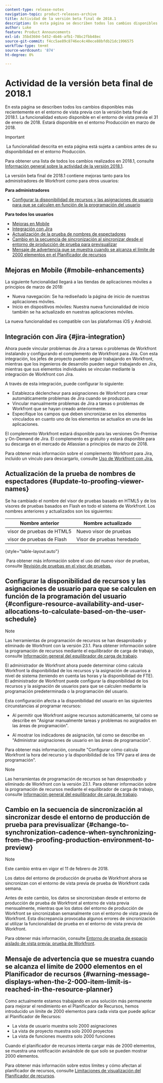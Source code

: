 ```yaml
---
content-type: release-notes
navigation-topic: product-releases-archive
title: Actividad de la versión beta final de 2018.1
description: En esta página se describen todos los cambios disponibles más recientemente en el entorno de vista previa con la versión beta final de 2018.1. La funcionalidad estuvo disponible en el entorno de vista previa el 31 de enero de 2018. Estará disponible en el entorno Producción en marzo de 2018.
author: Luke
feature: Product Announcements
exl-id: 35bd3604-5452-4b46-afb1-78bc2fbb48ec
source-git-commit: f4cc5ae89c8746ec4c40ece88bfdb21dc1996575
workflow-type: tm+mt
source-wordcount: '874'
ht-degree: 0%

---
```


# Actividad de la versión beta final de 2018.1

En esta página se describen todos los cambios disponibles más recientemente en el entorno de vista previa con la versión beta final de 2018.1. La funcionalidad estuvo disponible en el entorno de vista previa el 31 de enero de 2018. Estará disponible en el entorno Producción en marzo de 2018.

>[!IMPORTANT]
>
> La funcionalidad descrita en esta página está sujeta a cambios antes de su disponibilidad en el entorno Producción.

Para obtener una lista de todos los cambios realizados en 2018.1, consulte  [Información general sobre la actividad de la versión 2018.1](../../../../product-announcements/product-releases/quarterly-release-archive/2018.1-release-activity/2018.1-release-activity-overview.md).

La versión beta final de 2018.1 contiene mejoras tanto para los administradores de Workfront como para otros usuarios:

**Para administradores**

* [Configurar la disponibilidad de recursos y las asignaciones de usuario para que se calculen en función de la programación del usuario](#configure-resource-availability-and-user-allocations-to-calculate-based-on-the-user-schedule)

**Para todos los usuarios**

* [Mejoras en Mobile](#mobile-enhancements)
* [Integración con Jira](#jira-integration)
* [Actualización de la prueba de nombres de espectadores](#update-to-proofing-viewer-names)
* [Cambio en la secuencia de sincronización al sincronizar desde el entorno de producción de prueba para previsualizar](#change-to-synchronization-cadence-when-synchronizing-from-the-proofing-production-environment-to-preview)
* [Mensaje de advertencia que se muestra cuando se alcanza el límite de 2000 elementos en el Planificador de recursos](#warning-message-displays-when-the-2-000-item-limit-is-reached-in-the-resource-planner)

## Mejoras en Mobile {#mobile-enhancements}

La siguiente funcionalidad llegará a las tiendas de aplicaciones móviles a principios de marzo de 2018:

* Nueva navegación: Se ha rediseñado la página de inicio de nuestras aplicaciones móviles.
* Inicio en dispositivos móviles: Nuestra nueva funcionalidad de inicio también se ha actualizado en nuestras aplicaciones móviles.

La nueva funcionalidad es compatible con las plataformas iOS y Android.

## Integración con Jira {#jira-integration}

Ahora puede vincular problemas de Jira a tareas o problemas de Workfront instalando y configurando el complemento de Workfront para Jira. Con esta integración, los jefes de proyecto pueden seguir trabajando en Workfront, mientras que los ingenieros de desarrollo pueden seguir trabajando en Jira, mientras que sus elementos individuales se vinculan mediante la integración de Workfront con Jira.

A través de esta integración, puede configurar lo siguiente:

* Establezca déclencheur para asignaciones de Workfront para crear automáticamente problemas de Jira cuando se produzcan.
* Vincular manualmente problemas de Jira a tareas o problemas de Workfront que se hayan creado anteriormente.
* Especifique los campos que deben sincronizarse en los elementos vinculados en cuanto uno de los elementos se actualice en una de las aplicaciones.

El complemento Workfront estará disponible para las versiones On-Premise y On-Demand de Jira. El complemento es gratuito y estará disponible para su descarga en el mercado de Atlassian a principios de marzo de 2018.

Para obtener más información sobre el complemento Workfront para Jira, incluido un vínculo para descargarlo, consulte [Uso de Workfront con Jira.](https://support.workfront.com/hc/en-us/sections/115001130053)

## Actualización de la prueba de nombres de espectadores {#update-to-proofing-viewer-names}

Se ha cambiado el nombre del visor de pruebas basado en HTML5 y de los visores de pruebas basados en Flash en todo el sistema de Workfront. Los nombres anteriores y actualizados son los siguientes: 

| **Nombre anterior** | **Nombre actualizado** |
|---|---|
| visor de pruebas de HTML5 | Nuevo visor de pruebas |
| visor de pruebas de Flash | Visor de pruebas heredado |

{style=&quot;table-layout:auto&quot;}

 Para obtener más información sobre el uso del nuevo visor de pruebas, consulte [Revisión de pruebas en el visor de pruebas.](https://support.workfront.com/hc/en-us/sections/115000275214)

## Configurar la disponibilidad de recursos y las asignaciones de usuario para que se calculen en función de la programación del usuario {#configure-resource-availability-and-user-allocations-to-calculate-based-on-the-user-schedule}

>[!NOTE]
Las herramientas de programación de recursos se han desaprobado y eliminado de Workfront con la versión 23.1. Para obtener información sobre la programación de recursos mediante el equilibrador de carga de trabajo, consulte [Información general del equilibrador de carga de trabajo](../../../../resource-mgmt/workload-balancer/overview-workload-balancer.md).

El administrador de Workfront ahora puede determinar cómo calcula Workfront la disponibilidad de los recursos y la asignación de usuarios a nivel de sistema (teniendo en cuenta las horas y la disponibilidad de FTE). El administrador de Workfront puede configurar la disponibilidad de los recursos y la asignación de usuarios para que se calculen mediante la programación predeterminada o la programación del usuario.

Esta configuración afecta a la disponibilidad del usuario en las siguientes circunstancias al programar recursos:

* Al permitir que Workfront asigne recursos automáticamente, tal como se describe en &quot;Asignar manualmente tareas y problemas no asignados en las áreas de programación&quot;.

* Al mostrar los indicadores de asignación, tal como se describe en &quot;Administrar asignaciones de usuario en las áreas de programación&quot;.

Para obtener más información, consulte &quot;Configurar cómo calcula Workfront la hora del recurso y la disponibilidad de los TPV para el área de programación&quot;.

>[!NOTE]
Las herramientas de programación de recursos se han desaprobado y eliminado de Workfront con la versión 23.1. Para obtener información sobre la programación de recursos mediante el equilibrador de carga de trabajo, consulte [Información general del equilibrador de carga de trabajo](../../../../resource-mgmt/workload-balancer/overview-workload-balancer.md).


## Cambio en la secuencia de sincronización al sincronizar desde el entorno de producción de prueba para previsualizar {#change-to-synchronization-cadence-when-synchronizing-from-the-proofing-production-environment-to-preview}

>[!NOTE]
Este cambio entra en vigor el 11 de febrero de 2018.

Los datos del entorno de producción de prueba de Workfront ahora se sincronizan con el entorno de vista previa de prueba de Workfront cada semana.

Antes de este cambio, los datos se sincronizaban desde el entorno de producción de prueba de Workfront al entorno de vista previa mensualmente, mientras que los datos del entorno de producción de Workfront se sincronizaban semanalmente con el entorno de vista previa de Workfront. Esta discrepancia provocaba algunos errores de sincronización al utilizar la funcionalidad de prueba en el entorno de vista previa de Workfront. 

Para obtener más información, consulte [Entorno de prueba de espacio aislado de vista previa: prueba de Workfront](../../../../workfront-proof/wp-getstarted/system-information/preview-sandbox.md). 

## Mensaje de advertencia que se muestra cuando se alcanza el límite de 2000 elementos en el Planificador de recursos {#warning-message-displays-when-the-2-000-item-limit-is-reached-in-the-resource-planner}

Como actualmente estamos trabajando en una solución más permanente para mejorar el rendimiento en el Planificador de Recursos, hemos introducido un límite de 2000 elementos para cada vista que puede aplicar al Planificador de Recursos:

* La vista de usuario muestra solo 2000 asignaciones
* La vista de proyecto muestra solo 2000 proyectos
* La vista de funciones muestra solo 2000 funciones

Cuando el planificador de recursos intenta cargar más de 2000 elementos, se muestra una notificación avisándole de que solo se pueden mostrar 2000 elementos.

Para obtener más información sobre estos límites y cómo afectan al planificador de recursos, consulte [Limitaciones de visualización del Planificador de recursos](../../../../resource-mgmt/resource-planning/resource-planner-display-limitations.md).

<!--
<p data-mc-conditions="QuicksilverOrClassic.Draft mode">To participate in our beta program for the Resource Planner performance, see <a href="../../../../product-announcements/betas/resource-planner-performance-beta.md" class="MCXref xref">Resource Planner performance beta </a>.</p>
-->
